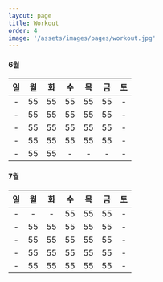 ```yaml
---
layout: page
title: Workout
order: 4
image: '/assets/images/pages/workout.jpg'
---
```


<style>table{width:100%;caption-side:bottom;}table thead tr{border-bottom: 1px solid #aaaa;}.c-content h4,.c-content table {display:none;}</style>

#### 6월

|  일 |  월 |  화  |  수 |  목 |  금 |  토 |
|:---:|:---:|:---:|:---:|:---:|:---:|:---:|
|  -  |  55 |  55 |  55 |  55 |  55 |  -  |
|  -  |  55 |  55 |  55 |  55 |  55 |  -  |
|  -  |  55 |  55 |  55 |  55 |  55 |  -  |
|  -  |  55 |  55 |  55 |  55 |  55 |  -  |
|  -  |  55 |  55 |  -  |  -  |  -  |  -  |

#### 7월

|  일 |  월 |  화  |  수 |  목 |  금 |  토 |
|:---:|:---:|:---:|:---:|:---:|:---:|:---:|
|  -  |  -  |  -  |  55 |  55 |  55 |  -  |
|  -  |  55 |  55 |  55 |  55 |  55 |  -  |
|  -  |  55 |  55 |  55 |  55 |  55 |  -  |
|  -  |  55 |  55 |  55 |  55 |  55 |  -  |
|  -  |  55 |  55 |  55 |  55 |  55 |  -  |

<script>let month_element=document.getElementById(((new Date()).getMonth()+1)+'월');if(month_element){month_element.style.display='block';month_element.nextElementSibling.style.display='table';}let sum=0;let td=month_element.nextElementSibling.getElementsByTagName('td');for(var key in td){if(parseInt(td[key].innerText)){sum+=parseInt(parseInt(td[key].innerText));}}let last_day=new Date((new Date()).getFullYear(),(new Date()).getMonth()+1,0);let average=parseInt(sum/last_day);let caption=document.createElement("caption");caption.innerHTML="<legend><small>월 총합: "+sum+"</small></legend><legend><small>월 평균: "+average+"</small></legend>";table.appendChild(caption);</script>